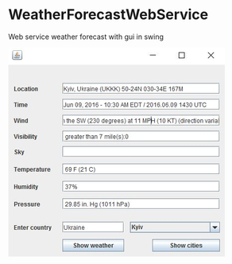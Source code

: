 # WeatherForecastWebService
Web service weather forecast with gui in swing


![main menu](https://github.com/caligula95/WeatherForecastWebService/blob/master/weather.JPG)
